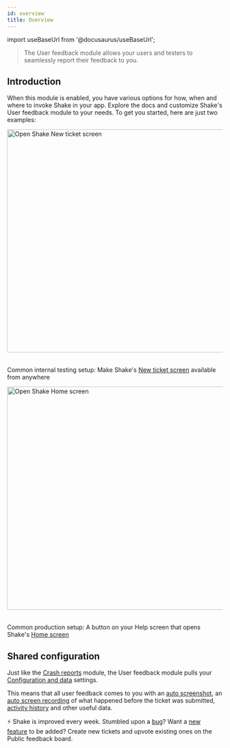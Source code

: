 ```yaml
---
id: overview
title: Overview
---
```


import useBaseUrl from '@docusaurus/useBaseUrl';

>The User feedback module allows your users and testers to seamlessly report their feedback to you.

## Introduction

When this module is enabled, you have various options for how, when and where to invoke Shake in your app.
Explore the docs and customize Shake's User feedback module to your needs.
To get you started, here are just two examples:

<table class="media-container mt-50">
<img
  alt="Open Shake New ticket screen"
  width="520"
  src={useBaseUrl('screens/open-shake-new-ticket-screen@2x.png')}
/>
</table>
<p class="p2 center-align">Common internal testing setup: Make Shake's <a href="/ios/shake-ui/new-ticket-screen/">New ticket screen</a> available from anywhere</p>

<table class="media-container mt-50">
<img
  alt="Open Shake Home screen"
  width="520"
  src={useBaseUrl('screens/open-shake-home-screen@2x.png')}
/>
</table>
<p class="p2 center-align">Common production setup: A button on your Help screen that opens Shake's <a href="/ios/shake-ui/home-screen/">Home screen</a></p>



## Shared configuration

Just like the [Crash reports](/ios/crash-reports/overview.md) module, the User feedback module pulls your
[Configuration and data](/ios/configuration-and-data/overview.md) settings.

This means that all user feedback comes to you with an [auto screenshot](/ios/configuration-and-data/auto-screenshot.md),
an [auto screen recording](/ios/configuration-and-data/auto-screen-recording.md)
of what happened before the ticket was submitted, [activity history](/ios/configuration-and-data/activity-history.md) and other useful data.

<p class="p2 mt-80 mb-10">⚡️ Shake is improved every week.
Stumbled upon a <a href="https://feedback.shakebugs.com/bugs">bug</a>?
Want a <a href="https://feedback.shakebugs.com/feature-requests">new feature</a> to be added?
Create new tickets and upvote existing ones on the Public feedback board.</p>
<p></p>
